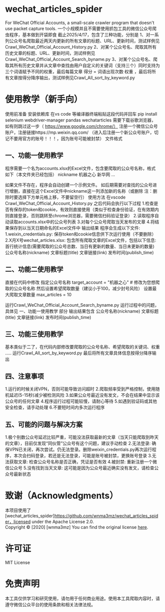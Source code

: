 # wechat_articles_spider
For WeChat Official Accounts, a small-scale crawler program that doesn't use packet capture tools.
一个小规模并且不需要使用抓包工具的微信公众号爬虫程序，基本做到开袋即食
截止2025/4/17，包含了三种功能，分别是
1、对一系列公众号名爬取最近两天内更新的所有文章的标题、URL、更新时间，测试样例见Crawl_WeChat_Official_Account_History.py
2、对某个公众号名、爬取其所有历史文章的标题、URL、更新时间，测试样例见Crawl_WeChat_Official_Account_Search_byname.py
3、对某个公众号名、爬取其所有历史文章并从文章中查找由用户自定义的关键词（支持三个）同时支持为三个词语赋予不同的权重，最后每篇文章
得分 = 词语出现次数·权重 ，最后将所有文章按得分降序输出，测试样例见Crawl_All_sort_by_keyword.py

# 使用教学（新手向）

使用前准备
安装依赖库
在vs code 等编译器终端粘贴这段代码并回车
pip install selenium webdriver-manager pandas wechatarticles
需要下载谷歌浏览器，如有则跳过这一步（ https://www.google.com/chrome/）
注册一个微信公众号账户，注册链接https://mp.weixin.qq.com/ （进入后注册一个新公众号账户，切记不要用官方的账号！！！，因为账号可能被封禁）
文件格式

## 一、功能一使用教学
程序需要一个名为accounts.xlsx的Excel文件，包含要爬取的公众号名称，格式如下（本文件夹已经包括）
nickname
机器之心
新华网
...

如果文件不存在，程序会自动创建一个示例文件。
如后期需要对查找的公众号进行增删，直接在这个Excel文件中nickname这一列添加新的名称（或删除 注：删除时要选择下方单元格上移，不要留空行）
使用方法
在vscode Crawl_WeChat_Official_Account_History.py 之后代码会执行以下过程
1.检查是否有保存的token和cookie，有效则直接使用（类似于检查身份验证，在有效期内则直接登录，否则跳转至chrome浏览器，需要微信扫码验证登录）
2.读取程序自动读取accounts.xlsx中的公众号列表
3.对每个公众号爬取当天发布的文章
4.将结果保存到以当天日期命名的Excel文件中
输出结果
程序会生成以下文件:
1.weixin_credentials.py: 保存token和cookie信息供下次运行使用（不要删除）
2.X月X号wechat_articles.xlsx: 包含所有爬取文章的Excel文件，包括以下信息: 
首行统计信息(需要爬取的公众号总数、当日有更新的数量、当日未更新的数量)
公众号名称(nickname)
文章标题(title)
文章链接(link)
发布时间(publish_time)

## 二、功能二使用教学
直接在代码中修改
指定公众号名称
    target_account = "机器之心"  # 修改为您想爬取的公众号名称
然后设置希望爬取数量（建议小于100，减少封号风险）
设置最大爬取文章数量
    max_articles = 10
    
运行Crawl_WeChat_Official_Account_Search_byname.py
运行过程中的问题，具体见 一、功能一使用教学 部分
输出结果包含
公众号名称(nickname)
文章标题(title)
文章链接(link)
发布时间(publish_time)

## 三、功能三使用教学
基本类似于二了，在代码内部修改要爬取的公众号名称、希望爬取的关键词、权重
.....
运行Crawl_All_sort_by_keyword.py
最后将所有文章具体信息按得分降序输出


## 四、注意事项
1.运行的时候关闭VPN，否则可能导致访问超时
2.爬取频率受到严格控制，使用随机延迟(5-15秒)减少被检测风险
3.如果公众号最近没有发文，不会在结果中显示该公众号的任何文章
4.程序运行过程可能较慢，请耐心等待
5.如遇到验证码或其他安全检查，请手动处理
6.不要短时间内多次运行程序


## 五、可能的问题与解决方案

1.极个别数公众号延迟比较严重，可能没法获取最新的文章（当天只能爬取到昨天的文章），目前仅发现“同伙管”公众号有这个问题，建议手动检查
2.无法登录: 确保VPN已关闭，再次尝试。仍无法登录。删除weixin_credentials.py再次运行程序，本次会扫码登录，若还是无法登录，可能是账号被封禁，更换账号登录
3.无法获取文章: 检查公众号名称是否正确，凭证是否有效
4.被封禁: 重新注册一个微信公众号
5.没有找到当天文章: 这可能是因为公众号最近确实没有发文，请检查公众号最新状态

# 致谢（Acknowledgments）
本项目使用了 [wechat_articles_spider]https://github.com/wnma3mz/wechat_articles_spider，licensed under the Apache License 2.0.  
Copyright © [2020] [wnma3mz]
You can find the original license [here](https://www.apache.org/licenses/LICENSE-2.0).

# 许可证
MIT License
# 免责声明
本工具仅供学习和研究使用，请勿用于任何商业用途。使用本工具爬取内容时，请遵守微信公众平台的使用条款和相关法律法规。
